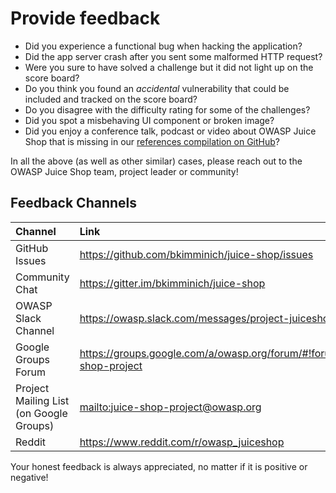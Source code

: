 # Provide feedback

* Did you experience a functional bug when hacking the application?
* Did the app server crash after you sent some malformed HTTP request?
* Were you sure to have solved a challenge but it did not light up on
  the score board?
* Do you think you found an _accidental_ vulnerability that could be
  included and tracked on the score board?
* Do you disagree with the difficulty rating for some of the challenges?
* Did you spot a misbehaving UI component or broken image?
* Did you enjoy a conference talk, podcast or video about OWASP Juice
  Shop that is missing in our
  [references compilation on GitHub](https://github.com/bkimminich/juice-shop/blob/master/REFERENCES.md)?

In all the above (as well as other similar) cases, please reach out to
the OWASP Juice Shop team, project leader or community!

## Feedback Channels

| Channel                                 | Link                                                                     |
|:----------------------------------------|:-------------------------------------------------------------------------|
| GitHub Issues                           | <https://github.com/bkimminich/juice-shop/issues>                        |
| Community Chat                          | <https://gitter.im/bkimminich/juice-shop>                                |
| OWASP Slack Channel                     | <https://owasp.slack.com/messages/project-juiceshop>                     |
| Google Groups Forum                     | <https://groups.google.com/a/owasp.org/forum/#!forum/juice-shop-project> |
| Project Mailing List (on Google Groups) | <mailto:juice-shop-project@owasp.org>                                    |
| Reddit                                  | <https://www.reddit.com/r/owasp_juiceshop>                               |

Your honest feedback is always appreciated, no matter if it is positive
or negative!

